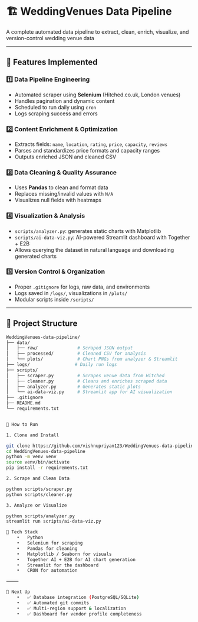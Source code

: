 # 🏗️ WeddingVenues Data Pipeline

A complete automated data pipeline to extract, clean, enrich, visualize, and version-control wedding venue data

---

## 🔧 Features Implemented

### 1️⃣ Data Pipeline Engineering
- Automated scraper using **Selenium** (Hitched.co.uk, London venues)
- Handles pagination and dynamic content
- Scheduled to run daily using `cron`
- Logs scraping success and errors

### 2️⃣ Content Enrichment & Optimization
- Extracts fields: `name`, `location`, `rating`, `price`, `capacity`, `reviews`
- Parses and standardizes price formats and capacity ranges
- Outputs enriched JSON and cleaned CSV

### 3️⃣ Data Cleaning & Quality Assurance
- Uses **Pandas** to clean and format data
- Replaces missing/invalid values with `N/A`
- Visualizes null fields with heatmaps

### 4️⃣ Visualization & Analysis
- `scripts/analyzer.py`: generates static charts with Matplotlib
- `scripts/ai-data-viz.py`: AI-powered Streamlit dashboard with Together + E2B
- Allows querying the dataset in natural language and downloading generated charts

### 5️⃣ Version Control & Organization
- Proper `.gitignore` for logs, raw data, and environments
- Logs saved in `/logs/`, visualizations in `/plots/`
- Modular scripts inside `/scripts/`

---

## 📁 Project Structure

```bash
WeddingVenues-data-pipeline/
├── data/
│   ├── raw/               # Scraped JSON output
│   ├── processed/         # Cleaned CSV for analysis
│   └── plots/             # Chart PNGs from analyzer & Streamlit
├── logs/                 # Daily run logs
├── scripts/
│   ├── scraper.py         # Scrapes venue data from Hitched
│   ├── cleaner.py         # Cleans and enriches scraped data
│   ├── analyzer.py        # Generates static plots
│   └── ai-data-viz.py     # Streamlit app for AI visualization
├── .gitignore
├── README.md
└── requirements.txt


🚀 How to Run

1. Clone and Install

git clone https://github.com/vishnupriyan123/WeddingVenues-data-pipeline.git
cd WeddingVenues-data-pipeline
python -m venv venv
source venv/bin/activate
pip install -r requirements.txt

2. Scrape and Clean Data

python scripts/scraper.py
python scripts/cleaner.py

3. Analyze or Visualize

python scripts/analyzer.py
streamlit run scripts/ai-data-viz.py

🧠 Tech Stack
	•	Python
	•	Selenium for scraping
	•	Pandas for cleaning
	•	Matplotlib / Seaborn for visuals
	•	Together AI + E2B for AI chart generation
	•	Streamlit for the dashboard
	•	CRON for automation

⸻

📌 Next Up
	•	✅ Database integration (PostgreSQL/SQLite)
	•	✅ Automated git commits
	•	✅ Multi-region support & localization
	•	✅ Dashboard for vendor profile completeness